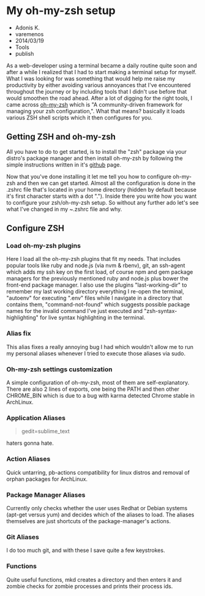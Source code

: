 # My oh-my-zsh setup
- Adonis K.
- varemenos
- 2014/03/19
- Tools
- publish

As a web-developer using a terminal became a daily routine quite soon and after a while I realized that I had to start making a terminal setup for myself. What I was looking for was something that would help me raise my productivity by either avoiding various annoyances that I've encountered throughout the journey or by including tools that I didn't use before that would smoothen the road ahead. After a lot of digging for the right tools, I came across [oh-my-zsh](https://github.com/robbyrussell/oh-my-zsh) which is "A community-driven framework for managing your zsh configuration,". What that means? basically it loads various ZSH shell scripts which it then configures for you.

## Getting ZSH and oh-my-zsh

All you have to do to get started, is to install the "zsh" package via your distro's package manager and then install oh-my-zsh by following the simple instructions written in it's [github](https://github.com/robbyrussell/oh-my-zsh#setup) page.

Now that you've done installing it let me tell you how to configure oh-my-zsh and then we can get started. Almost all the configuration is done in the .zshrc file that's located in your home directory (hidden by default because it's first character starts with a dot "."). Inside there you write how you want to configure your zsh/oh-my-zsh setup. So without any further ado let's see what I've changed in my ~.zshrc file and why.

## Configure ZSH

### Load oh-my-zsh plugins

<script src="https://gist.github.com/varemenos/9632120.js"></script>

Here I load all the oh-my-zsh plugins that fit my needs. That includes popular tools like ruby and node.js (via nvm & rbenv), git, an ssh-agent which adds my ssh key on the first load, of course npm and gem package managers for the previously mentioned ruby and node.js plus bower the front-end package manager. I also use the plugins "last-working-dir" to remember my last working directory everything I re-open the terminal, "autoenv" for executing ".env" files while I navigate in a directory that contains them, "command-not-found" which suggests possible package names for the invalid command I've just executed and "zsh-syntax-highlighting" for live syntax highlighting in the terminal.

### Alias fix

<script src="https://gist.github.com/varemenos/9632134.js"></script>

This alias fixes a really annoying bug I had which wouldn't allow me to run my personal aliases whenever I tried to execute those aliases via sudo.

### Oh-my-zsh settings customization

<script src="https://gist.github.com/varemenos/9632153.js"></script>

A simple configuration of oh-my-zsh, most of them are self-explanatory. There are also 2 lines of exports, one being the PATH and then other CHROME_BIN which is due to a bug with karma detected Chrome stable in ArchLinux.

### Application Aliases

<script src="https://gist.github.com/varemenos/9632177.js"></script>

> gedit=sublime_text

haters gonna hate.

### Action Aliases

<script src="https://gist.github.com/varemenos/9632199.js"></script>

Quick untarring, pb-actions compatibility for linux distros and removal of orphan packages for ArchLinux.

### Package Manager Aliases

<script src="https://gist.github.com/varemenos/9632225.js"></script>

Currently only checks whether the user uses Redhat or Debian systems (apt-get versus yum) and decides which of the aliases to load. The aliases themselves are just shortcuts of the package-manager's actions.

### Git Aliases

<script src="https://gist.github.com/varemenos/9632243.js"></script>

I do too much git, and with these I save quite a few keystrokes.

### Functions

<script src="https://gist.github.com/varemenos/9632251.js"></script>

Quite useful functions, mkd creates a directory and then enters it and zombie checks for zombie processes and prints their process ids.
